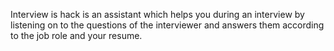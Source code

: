 Interview is hack is an assistant which helps you during an interview by listening on to the questions of the interviewer and answers them according to the job role and your resume.

